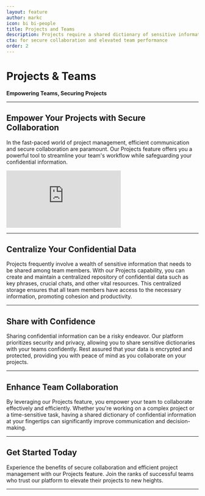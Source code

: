 ```yaml
---
layout: feature
author: markc
icon: bi bi-people
title: Projects and Teams
description: Projects require a shared dictionary of sensitive information. Our Projects capability enables you to create &amp; share dictionaries, chats, and more with your teams!
cta: for secure collaboration and elevated team performance
order: 2
---
```



# Projects & Teams
**Empowering Teams, Securing Projects**

---

## Empower Your Projects with Secure Collaboration

In the fast-paced world of project management, efficient communication and secure collaboration are paramount. Our Projects feature offers you a powerful tool to streamline your team's workflow while safeguarding your confidential information.

<iframe class="youtube-video" src="https://www.youtube.com/embed/bOyhp1VUndc?si=LXQal1NYz0NjZc79" title="YouTube video player" frameborder="0" allow="accelerometer; autoplay; clipboard-write; encrypted-media; gyroscope; picture-in-picture; web-share" referrerpolicy="strict-origin-when-cross-origin" allowfullscreen></iframe>

---
## Centralize Your Confidential Data

Projects frequently involve a wealth of sensitive information that needs to be shared among team members. With our Projects capability, you can create and maintain a centralized repository of confidential data such as key phrases, crucial chats, and other vital resources. This centralized storage ensures that all team members have access to the necessary information, promoting cohesion and productivity.

---
## Share with Confidence

Sharing confidential information can be a risky endeavor. Our platform prioritizes security and privacy, allowing you to share sensitive dictionaries with your teams confidently. Rest assured that your data is encrypted and protected, providing you with peace of mind as you collaborate on your projects.

---
## Enhance Team Collaboration

By leveraging our Projects feature, you empower your team to collaborate effectively and efficiently. Whether you're working on a complex project or a time-sensitive task, having a shared dictionary of confidential information at your fingertips can significantly improve communication and decision-making.

---
## Get Started Today

Experience the benefits of secure collaboration and efficient project management with our Projects feature. Join the ranks of successful teams who trust our platform to elevate their projects to new heights.

---



